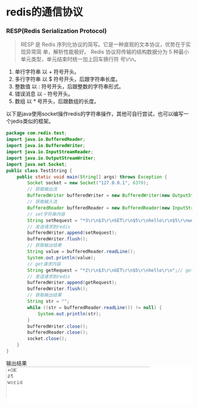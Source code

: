 # redis的通信协议

### RESP(Redis Serialization Protocol)
> RESP 是 Redis 序列化协议的简写。它是一种直观的文本协议，优势在于实现异常简
单，解析性能极好。
>Redis 协议将传输的结构数据分为 5 种最小单元类型，单元结束时统一加上回车换行符
号\r\n。
1. 单行字符串 以 + 符号开头。
2. 多行字符串 以 $ 符号开头，后跟字符串长度。
3. 整数值 以 : 符号开头，后跟整数的字符串形式。
4. 错误消息 以 - 符号开头。
5. 数组 以 * 号开头，后跟数组的长度。

以下是java使用socket操作redis的字符串操作，其他可自行尝试，也可以编写一个jedis类似的框架。

```java
package com.redis.test;
import java.io.BufferedReader;
import java.io.BufferedWriter;
import java.io.InputStreamReader;
import java.io.OutputStreamWriter;
import java.net.Socket;
public class TestString {
	public static void main(String[] args) throws Exception {
		Socket socket = new Socket("127.0.0.1", 6379);
		// 获取输出流
		BufferedWriter bufferedWriter = new BufferedWriter(new OutputStreamWriter(socket.getOutputStream()));
		// 获取输入流
		BufferedReader bufferedReader = new BufferedReader(new InputStreamReader(socket.getInputStream()));
		// set字符串内容
		String setRequest = "*3\r\n$3\r\nSET\r\n$5\r\nhello\r\n$5\r\nworld\r\n";// set hello world
		// 发送请求到redis
		bufferedWriter.append(setRequest);
		bufferedWriter.flush();
		// 获取输出结果
		String value = bufferedReader.readLine();
		System.out.println(value);
		// get请求内容
		String getRequest = "*2\r\n$3\r\nGET\r\n$5\r\nhello\r\n";// get hello
		// 发送请求到redis
		bufferedWriter.append(getRequest);
		bufferedWriter.flush();
		// 获取输出结果
		String str = "";
		while ((str = bufferedReader.readLine()) != null) {
			System.out.println(str);
		}
		bufferedWriter.close();
		bufferedReader.close();
		socket.close();
	}
}

```
输出结果
![socket连接redis操作](../png/socket操作redis结果.png)


